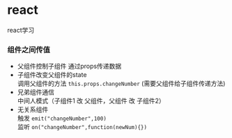 # react
react学习


### 组件之间传值
- 父组件控制子组件
通过props传递数据
- 子组件改变父组件的state              
调用父组件的方法 `this.props.changeNumber` (需要父组件给子组件传递方法)
- 兄弟组件通信                        
中间人模式（子组件1 改 父组件，父组件 改 子组件2）
- 无关系组件                          
触发 `emit("changeNumber",100)`   
监听 `on("changeNumber",function(newNum){})`